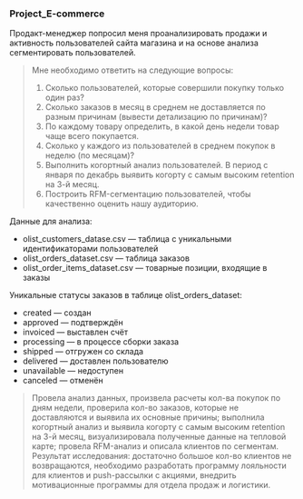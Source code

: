 ### Project_E-commerce 

Продакт-менеджер попросил меня проанализировать продажи и активность пользователей сайта магазина и на основе анализа сегментировать пользователей.

> Мне необходимо ответить на следующие вопросы:
> 1. Сколько пользователей, которые совершили покупку только один раз? 
> 2. Сколько заказов в месяц в среднем не доставляется по разным причинам (вывести детализацию по причинам)? 
> 3. По каждому товару определить, в какой день недели товар чаще всего покупается. 
> 4. Сколько у каждого из пользователей в среднем покупок в неделю (по месяцам)?
> 5. Выполнить когортный анализ пользователей. В период с января по декабрь выявить когорту с самым высоким retention на 3-й месяц. 
> 6. Построить RFM-сегментацию пользователей, чтобы качественно оценить нашу аудиторию. 

Данные для анализа:
- olist_customers_datase.csv — таблица с уникальными идентификаторами пользователей
- olist_orders_dataset.csv — таблица заказов
- olist_order_items_dataset.csv — товарные позиции, входящие в заказы

Уникальные статусы заказов в таблице olist_orders_dataset:

- created — создан
- approved — подтверждён
- invoiced — выставлен счёт
- processing — в процессе сборки заказа
- shipped — отгружен со склада
- delivered — доставлен пользователю
- unavailable — недоступен
- canceled — отменён

> Провела анализ данных, произвела расчеты кол-ва покупок по дням недели, проверила кол-во заказов, которые не доставляются и выявила их основные причины; выполнила когортный анализ и выявила когорту с самым высоким retention на 3-й месяц, визуализировала полученные данные на тепловой карте; провела RFM-анализ и описала клиентов по сегментам. <br>
> Результат исследования: достаточно большое кол-во клиентов не возвращаются, необходимо разработать программу лояльности для клиентов и push-рассылки с акциями, внедрить мотивационные программы для отдела продаж и логистики.
